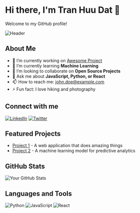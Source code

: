 # Hi there, I'm Tran Huu Dat 👋

Welcome to my GitHub profile!

![Header](https://link-to-your-header-image)

## About Me

- 🔭 I’m currently working on [Awesome Project](https://github.com/your-username/awesome-project)
- 🌱 I’m currently learning **Machine Learning**
- 👯 I’m looking to collaborate on **Open Source Projects**
- 💬 Ask me about **JavaScript, Python, or React**
- 📫 How to reach me: [john.doe@example.com](mailto:john.doe@example.com)
- ⚡ Fun fact: I love hiking and photography

## Connect with me

[![LinkedIn](https://img.shields.io/badge/LinkedIn-Profile-blue)](https://linkedin.com/in/your-profile)
[![Twitter](https://img.shields.io/badge/Twitter-Profile-blue)](https://twitter.com/your-profile)

## Featured Projects

- [Project 1](https://github.com/your-username/project1) - A web application that does amazing things
- [Project 2](https://github.com/your-username/project2) - A machine learning model for predictive analytics

## GitHub Stats

![Your GitHub Stats](https://github-readme-stats.vercel.app/api?username=your-username&show_icons=true)

## Languages and Tools

![Python](https://img.shields.io/badge/-Python-000?&logo=Python)
![JavaScript](https://img.shields.io/badge/-JavaScript-000?&logo=JavaScript)
![React](https://img.shields.io/badge/-React-000?&logo=React)
